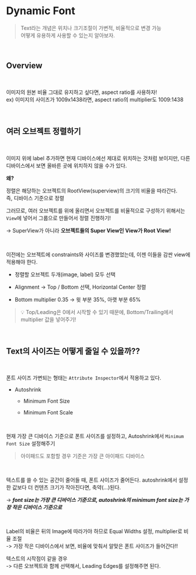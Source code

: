 # Dynamic Font

> Text라는 개념은 위치나 크기조절이 가변적, 비율적으로 변경 가능  
> 어떻게 유용하게 사용할 수 있는지 알아보자.

<Br>

## Overview

<br>

이미지의 원본 비율 그대로 유지하고 싶다면, aspect ratio를 사용하자!  
ex) 이미지의 사이즈가 1009x1438라면, aspect ratio의 multiplier도 1009:1438

<br>

## 여러 오브젝트 정렬하기

<br>

이미지 위에 label 추가하면 현재 디바이스에선 제대로 위치하는 것처럼 보이지만, 다른 디바이스에서 보면 올바른 곳에 위치하지 않을 수가 있다. 

**왜?**

정렬은 해당하는 오브젝트의 RootView(superview)의 크기의 비율을 따라간다.   
즉, 디바이스 기준으로 정렬

그러므로, 여러 오브젝트를 위에 올리면서 오브젝트를 비율적으로 구성하기 위해서는 ```View```에 넣어서 그룹으로 만들어서 정렬 진행하기!

→ SuperView가 아니라 **오브젝트들의 Super View인 View가 Root View!**  

<br>

이전에는 오브젝트에 constraints와 사이즈를 변경했었는데, 이젠 이들을 감싼 view에 적용해야 한다.

- 정렬할 오브젝트 두개(image, label) 모두 선택

- Alignment → Top / Bottom 선택, Horizontal Center 정렬

- Bottom multiplier 0.35 → 윗 부분 35%, 아랫 부분 65%


> 💡 Top/Leading은 0에서 시작할 수 있기 때문에, Bottom/Trailing에서 multiplier 값을 넣어주기!

<br>

## Text의 사이즈는 어떻게 줄일 수 있을까??

<br>

폰트 사이즈 가변되는 형태는 ```Attribute Inspector```에서 적용하고 있다.

- Autoshrink
  
    - Minimum Font Size

    - Minimum Font Scale

<br>

현재 가장 큰 디바이스 기준으로 폰트 사이즈를 설정하고, Autoshrink에서 ```Minimum Font Size``` 설정해주기

> 아이패드도 포함할 경우 기준은 가장 큰 아이패드 디바이스

<br>

텍스트를 쓸 수 있는 공간이 줄어들 때, 폰트 사이즈가 줄어든다. autoshrink에서 설정한 값보다 더 컨텐츠 크기가 작아진다면, 축약(…)된다.

→ ***font size는 가장 큰 디바이스 기준으로, autoshrink의 minimum font size는 가장 작은 디바이스 기준으로***

<br>

Label의 비율은 뒤의 Image에 따라가야 하므로 Equal Widths 설정, multiplier로 비율 조절  
-> 가장 작은 디바이스에서 보면, 비율에 맞춰서 알맞은 폰트 사이즈가 들어간다!!  

텍스트의 시작점이 같을 경우  
-> 다른 오브젝트와 함께 선택해서, Leading Edges를 설정해주면 된다.


<br>
<br>
<br>